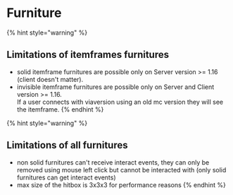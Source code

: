 # Furniture

{% hint style="warning" %}
## Limitations of itemframes furnitures

* solid itemframe furnitures are possible only on Server version >= 1.16 (client doesn't matter).
* invisible itemframe furnitures are possible only on Server and Client version >= 1.16. \
  If a user connects with viaversion using an old mc version they will see the itemframe.
{% endhint %}

{% hint style="warning" %}
## Limitations of all furnitures

* non solid furnitures can't receive interact events, they can only be removed using mouse left click but cannot be interacted with (only solid furnitures can get interact events)
* max size of the hitbox is 3x3x3 for performance reasons
{% endhint %}

